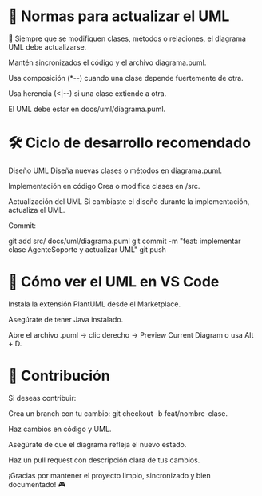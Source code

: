 # 📏 Normas para actualizar el UML
🔁 Siempre que se modifiquen clases, métodos o relaciones, el diagrama UML debe actualizarse.

Mantén sincronizados el código y el archivo diagrama.puml.

Usa composición (*--) cuando una clase depende fuertemente de otra.

Usa herencia (<|--) si una clase extiende a otra.

El UML debe estar en docs/uml/diagrama.puml.


# 🛠 Ciclo de desarrollo recomendado
Diseño UML
Diseña nuevas clases o métodos en diagrama.puml.

Implementación en código
Crea o modifica clases en /src.

Actualización del UML
Si cambiaste el diseño durante la implementación, actualiza el UML.

Commit:

git add src/ docs/uml/diagrama.puml
git commit -m "feat: implementar clase AgenteSoporte y actualizar UML"
git push

# 👀 Cómo ver el UML en VS Code
Instala la extensión PlantUML desde el Marketplace.

Asegúrate de tener Java instalado.

Abre el archivo .puml → clic derecho → Preview Current Diagram o usa Alt + D.


# 🤝 Contribución
Si deseas contribuir:

Crea un branch con tu cambio: git checkout -b feat/nombre-clase.

Haz cambios en código y UML.

Asegúrate de que el diagrama refleja el nuevo estado.

Haz un pull request con descripción clara de tus cambios.

¡Gracias por mantener el proyecto limpio, sincronizado y bien documentado! 🎮

